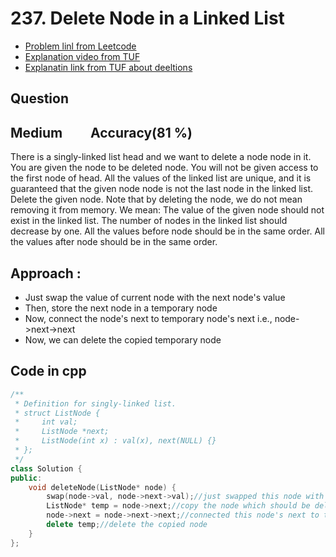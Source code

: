 # 237. Delete Node in a Linked List
- [Problem linl from Leetcode](https://leetcode.com/problems/delete-node-in-a-linked-list/description/)
- [Explanation video from TUF](https://www.youtube.com/watch?si=CRaBHbOo2bHFbOT5&v=VaECK03Dz-g&feature=youtu.be)
- [Explanatin link from TUF about deeltions](https://takeuforward.org/data-structure/delete-last-node-of-linked-list/)
## Question
## Medium &nbsp;&nbsp;&nbsp;&nbsp;&nbsp;&nbsp;&nbsp; Accuracy(81 %)
There is a singly-linked list head and we want to delete a node node in it.
You are given the node to be deleted node. You will not be given access to the first node of head.
All the values of the linked list are unique, and it is guaranteed that the given node node is not the last node in the linked list.
Delete the given node. Note that by deleting the node, we do not mean removing it from memory. We mean:
The value of the given node should not exist in the linked list.
The number of nodes in the linked list should decrease by one.
All the values before node should be in the same order.
All the values after node should be in the same order.

## Approach :
- Just swap the value of current node with the next node's value
- Then, store the next node in a temporary node
- Now, connect the node's next to temporary node's next i.e., node->next->next
- Now, we can delete the copied temporary node
  
## Code in cpp
```cpp
/**
 * Definition for singly-linked list.
 * struct ListNode {
 *     int val;
 *     ListNode *next;
 *     ListNode(int x) : val(x), next(NULL) {}
 * };
 */
class Solution {
public:
    void deleteNode(ListNode* node) {
        swap(node->val, node->next->val);//just swapped this node with the next node
        ListNode* temp = node->next;//copy the node which should be deleted
        node->next = node->next->next;//connected this node's next to the next of the next of this node
        delete temp;//delete the copied node
    }
};
```
